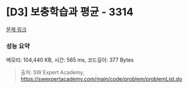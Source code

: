 # [D3] 보충학습과 평균 - 3314 

[문제 링크](https://swexpertacademy.com/main/code/problem/problemDetail.do?contestProbId=AWBnA2jaxDsDFAWr) 

### 성능 요약

메모리: 104,440 KB, 시간: 565 ms, 코드길이: 377 Bytes



> 출처: SW Expert Academy, https://swexpertacademy.com/main/code/problem/problemList.do